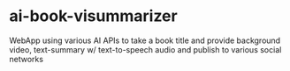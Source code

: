# ai-book-visummarizer
WebApp using various AI APIs to take a book title and provide background video, text-summary w/ text-to-speech audio and publish to various social networks
